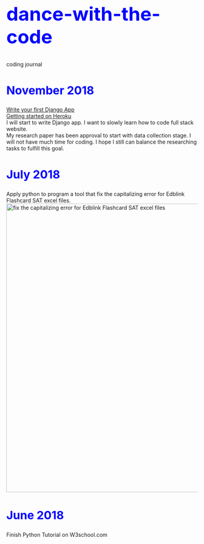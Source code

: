 <h1 style="font-size:50px;color:blue;">dance-with-the-code</h1>
coding journal

<h2 style="font-size:30px;color:blue">November 2018</h2>
<a href="https://docs.djangoproject.com/en/2.1/intro/tutorial01/?fbclid=IwAR0_ls2U60MUZPE3AXHUd_dGI4zy0PLkNTnqnie0VDiTkxkg_zk5hVnZWV8">Write your first Django App</a>
<br>
<a href="https://devcenter.heroku.com/articles/getting-started-with-python?fbclid=IwAR3QoZhlx-QLy_aDjfZlq0xYYoaHAwLLNeaw7drpc2nqjCB2-uKMEopSfKY">Getting started on Heroku</a>
<br>
I will start to write Django app. I want to slowly learn how to code full stack website.
<br>
My research paper has been approval to start with data collection stage. I will not have much time for coding. I hope I still can balance the researching tasks to fulfill this goal. 


<h2 style="font-size:30px;color:blue">July 2018</h2>
Apply python to program a tool that fix the capitalizing error for Edblink Flashcard SAT excel files.
<br>
<img width="759" alt="fix the capitalizing error for Edblink Flashcard SAT excel files" src="https://user-images.githubusercontent.com/17974600/47756765-003e6000-dcd6-11e8-8587-b72cc517bc9d.png">

<h2 style="font-size:30px;color:blue">June 2018</h2>
Finish Python Tutorial on W3school.com

